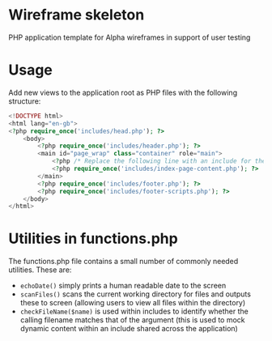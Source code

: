 # Wireframe skeleton

PHP application template for Alpha wireframes in support of user testing

# Usage

Add new views to the application root as PHP files with the following structure:

```php
<!DOCTYPE html>
<html lang="en-gb">
<?php require_once('includes/head.php'); ?>
    <body>
        <?php require_once('includes/header.php'); ?>
        <main id="page_wrap" class="container" role="main">
            <?php /* Replace the following line with an include for the page content */ ?>
            <?php require_once('includes/index-page-content.php'); ?>
        </main>
        <?php require_once('includes/footer.php'); ?>
        <?php require_once('includes/footer-scripts.php'); ?>
    </body>
</html>
```

# Utilities in functions.php

The functions.php file contains a small number of commonly needed utilities. These are:

* ``` echoDate() ``` simply prints a human readable date to the screen
* ``` scanFiles() ``` scans the current working directory for files and outputs these to screen (allowing users to view all files within the directory)
* ``` checkFileName($name) ``` is used within includes to identify whether the calling filename matches that of the argument (this is used to mock dynamic content within an include shared across the application)




